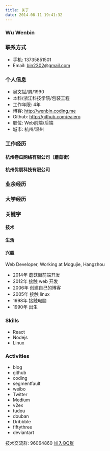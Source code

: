 ```yaml
---
title: 关于
date: 2014-08-11 19:41:32
---
```


### Wu Wenbin

### 联系方式

- 手机: 13735851501
- Email: bin2302@gmail.com

### 个人信息

- 吴文斌/男/1990
- 本科/浙江科技学院/包装工程
- 工作年限: 4年
- 博客: http://wenbin.coding.me
- Github: http://github.com/eaiero
- 职位: Web前端/后端
- 城市: 杭州/温州

### 工作经历

#### 杭州卷瓜网络有限公司（蘑菇街）

#### 杭州优朋科技有限公司

### 业余经历

### 大学经历

### 关键字

#### 技术

#### 生活

#### 兴趣

Web Developer, Working at Mogujie, Hangzhou

- 2014年 蘑菇街前端开发
- 2012年 接触 web 开发
- 2006年 创建自己的博客
- 2005年 接触 linux
- 1998年 接触电脑
- 1990年 出生

### Skills

- React
- Nodejs
- Linux

### Activities

- blog
- github
- coding
- segmentfault
- weibo
- Twitter
- Medium
- v2ex
- tudou
- douban
- Dribbble
- fiftythree
- deviantart

<p>技术交流群: 96064860 <a target="_blank" href="http://shang.qq.com/wpa/qunwpa?idkey=9991552831087999f1df607580ce56ebee83785de66d9f91c364892f9197c4b7">加入QQ群</a></p>
